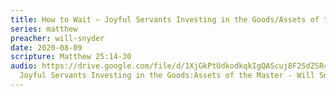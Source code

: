 ```yaml
---
title: How to Wait – Joyful Servants Investing in the Goods/Assets of the Master
series: matthew
preacher: will-snyder
date: 2020-08-09
scripture: Matthew 25:14-30
audio: https://drive.google.com/file/d/1XjGkPtUdkodkqkIgQAScuj8F2SdZSR4t/view
  Joyful Servants Investing in the Goods:Assets of the Master - Will Snyder.mp3
---
```

